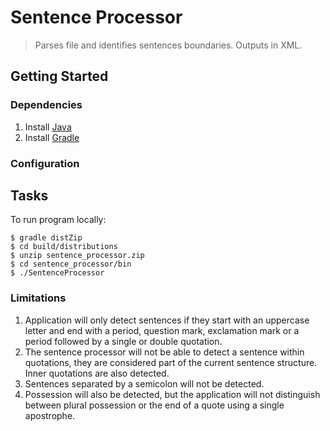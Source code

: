 # Sentence Processor

> Parses file and identifies sentences boundaries. Outputs in XML.


## Getting Started

### Dependencies

1. Install [Java]
1. Install [Gradle]

### Configuration

## Tasks

To run program locally:

    $ gradle distZip
    $ cd build/distributions
    $ unzip sentence_processor.zip
    $ cd sentence_processor/bin
    $ ./SentenceProcessor

### Limitations

1. Application will only detect sentences if they start with an uppercase letter and end with a period, question mark, 
 exclamation mark or a period followed by a single or double quotation. 
1. The sentence processor will not be able to detect a sentence within quotations, they are considered part of the 
current sentence structure. Inner quotations are also detected. 
1. Sentences separated by a semicolon will not be detected. 
1. Possession will also be detected, but the application will not distinguish between plural possession or the end of 
a quote using a single apostrophe.

[Gradle]: http://gradle.org/downloads
[Java]: http://www.oracle.com/technetwork/java/javase/downloads
